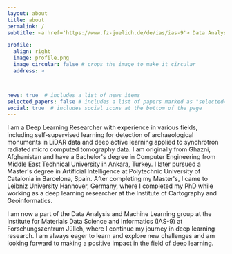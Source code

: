 ```yaml
---
layout: about
title: about
permalink: /
subtitle: <a href='https://www.fz-juelich.de/de/ias/ias-9'> Data Analysis and Machine Learning Group at IAS-9, Forschungszentrum Jülich</a>

profile:
  align: right
  image: profile.png
  image_circular: false # crops the image to make it circular
  address: >



news: true  # includes a list of news items
selected_papers: false # includes a list of papers marked as "selected={true}"
social: true  # includes social icons at the bottom of the page
---
```



I am a Deep Learning Researcher with experience in various fields, including self-supervised learning for detection of archaeological monuments in LiDAR data and deep active learning applied to synchrotron radiated micro computed tomography data. I am originally from Ghazni, Afghanistan and have a Bachelor's degree in Computer Engineering from Middle East Technical University in Ankara, Turkey. I later pursued a Master's degree in Artificial Intelligence at Polytechnic University of Catalonia in Barcelona, Spain. After completing my Master's, I came to Leibniz University Hannover, Germany, where I completed my PhD while working as a deep learning researcher at the Institute of Cartography and Geoinformatics.

I am now a part of the Data Analysis and Machine Learning group at the Institute for Materials Data Science and Informatics (IAS-9) at Forschungszentrum Jülich, where I continue my journey in deep learning research. I am always eager to learn and explore new challenges and am looking forward to making a positive impact in the field of deep learning.

